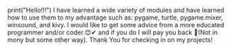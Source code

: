  print("Hello!!!")
I have learned a wide variety of modules and have learned how to use them to my advantage such as:
pygame,
turtle,
pygame.mixer,
winsound,
and kivy. I would like to get some advice from a more educated programmer and/or coder.😊✔
and if you do I will pay you back 🎁(Not in mony but some other way). Thank You for checking in on my projects!
